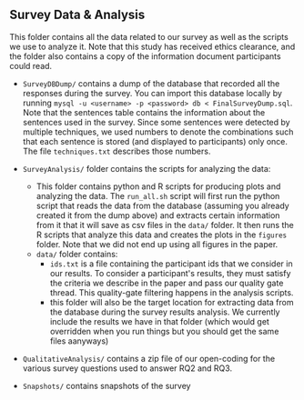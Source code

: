 ## Survey Data & Analysis

This folder contains all the data related to our survey as well as the scripts we use to analyze it. Note that this study has received ethics clearance, and the folder also contains a copy of the information document participants could read.

* `SurveyDBDump/` contains a dump of the database that recorded all the responses during the survey. You can import this database locally by running `mysql -u <username> -p <password> db < FinalSurveyDump.sql`. Note that the sentences table contains the information about the sentences used in the survey. Since some sentences were detected by multiple techniques, we used numbers to denote the combinations such that each sentence is stored (and displayed to participants) only once. The file `techniques.txt` describes those numbers.

* `SurveyAnalysis/` folder contains the scripts for analyzing the data:
	* This folder contains python and R scripts for producing plots and analyzing the data. The `run_all.sh` script will first run the python script that reads the data from the database (assuming you already created it from the dump above) and extracts certain information from it that it will save as csv files in the `data/` folder. It then runs the R scripts that analyze this data and creates the plots in the `figures` folder. Note that we did not end up using all figures in the paper.
	* `data/` folder contains: 
		* `ids.txt` is a file containing the participant ids that we consider in our results. To consider a participant's results, they must satisfy the criteria we describe in the paper and pass our quality gate thread. This quality-gate filtering happens in the analysis scripts.
		* this folder will also be the target location for extracting data from the database during the survey results analysis. We currently include the results we have in that folder (which would get overridden when you run things but you should get the same files aanyways)	

* `QualitativeAnalysis/` contains a zip file of our open-coding for the various survey questions used to answer RQ2 and RQ3.

* `Snapshots/` contains snapshots of the survey
